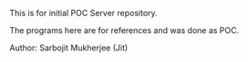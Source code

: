 This is for initial POC Server repository.

The programs here are for references and was done as POC. 

Author: Sarbojit Mukherjee (Jit)